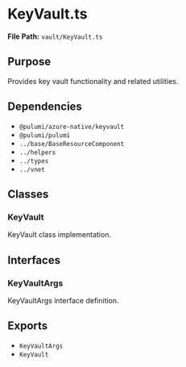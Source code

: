 # KeyVault.ts

**File Path:** `vault/KeyVault.ts`

## Purpose

Provides key vault functionality and related utilities.

## Dependencies

- `@pulumi/azure-native/keyvault`
- `@pulumi/pulumi`
- `../base/BaseResourceComponent`
- `../helpers`
- `../types`
- `../vnet`

## Classes

### KeyVault

KeyVault class implementation.

## Interfaces

### KeyVaultArgs

KeyVaultArgs interface definition.

## Exports

- `KeyVaultArgs`
- `KeyVault`
